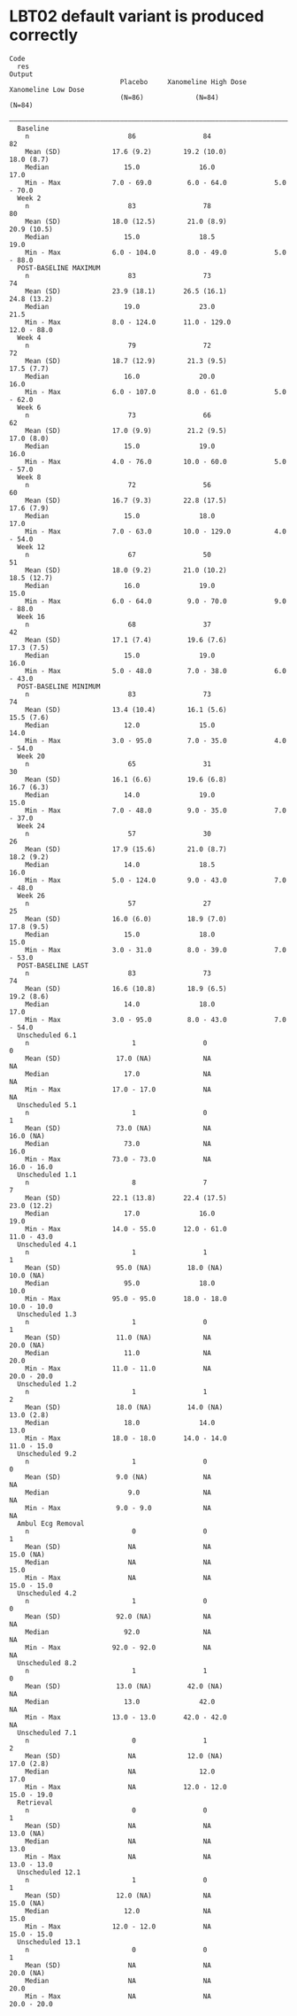 # LBT02 default variant is produced correctly

    Code
      res
    Output
                                Placebo     Xanomeline High Dose   Xanomeline Low Dose
                                (N=86)             (N=84)                (N=84)       
      ————————————————————————————————————————————————————————————————————————————————
      Baseline                                                                        
        n                         86                 84                    82         
        Mean (SD)             17.6 (9.2)        19.2 (10.0)            18.0 (8.7)     
        Median                   15.0               16.0                  17.0        
        Min - Max             7.0 - 69.0         6.0 - 64.0            5.0 - 70.0     
      Week 2                                                                          
        n                         83                 78                    80         
        Mean (SD)             18.0 (12.5)        21.0 (8.9)            20.9 (10.5)    
        Median                   15.0               18.5                  19.0        
        Min - Max             6.0 - 104.0        8.0 - 49.0            5.0 - 88.0     
      POST-BASELINE MAXIMUM                                                           
        n                         83                 73                    74         
        Mean (SD)             23.9 (18.1)       26.5 (16.1)            24.8 (13.2)    
        Median                   19.0               23.0                  21.5        
        Min - Max             8.0 - 124.0       11.0 - 129.0           12.0 - 88.0    
      Week 4                                                                          
        n                         79                 72                    72         
        Mean (SD)             18.7 (12.9)        21.3 (9.5)            17.5 (7.7)     
        Median                   16.0               20.0                  16.0        
        Min - Max             6.0 - 107.0        8.0 - 61.0            5.0 - 62.0     
      Week 6                                                                          
        n                         73                 66                    62         
        Mean (SD)             17.0 (9.9)         21.2 (9.5)            17.0 (8.0)     
        Median                   15.0               19.0                  16.0        
        Min - Max             4.0 - 76.0        10.0 - 60.0            5.0 - 57.0     
      Week 8                                                                          
        n                         72                 56                    60         
        Mean (SD)             16.7 (9.3)        22.8 (17.5)            17.6 (7.9)     
        Median                   15.0               18.0                  17.0        
        Min - Max             7.0 - 63.0        10.0 - 129.0           4.0 - 54.0     
      Week 12                                                                         
        n                         67                 50                    51         
        Mean (SD)             18.0 (9.2)        21.0 (10.2)            18.5 (12.7)    
        Median                   16.0               19.0                  15.0        
        Min - Max             6.0 - 64.0         9.0 - 70.0            9.0 - 88.0     
      Week 16                                                                         
        n                         68                 37                    42         
        Mean (SD)             17.1 (7.4)         19.6 (7.6)            17.3 (7.5)     
        Median                   15.0               19.0                  16.0        
        Min - Max             5.0 - 48.0         7.0 - 38.0            6.0 - 43.0     
      POST-BASELINE MINIMUM                                                           
        n                         83                 73                    74         
        Mean (SD)             13.4 (10.4)        16.1 (5.6)            15.5 (7.6)     
        Median                   12.0               15.0                  14.0        
        Min - Max             3.0 - 95.0         7.0 - 35.0            4.0 - 54.0     
      Week 20                                                                         
        n                         65                 31                    30         
        Mean (SD)             16.1 (6.6)         19.6 (6.8)            16.7 (6.3)     
        Median                   14.0               19.0                  15.0        
        Min - Max             7.0 - 48.0         9.0 - 35.0            7.0 - 37.0     
      Week 24                                                                         
        n                         57                 30                    26         
        Mean (SD)             17.9 (15.6)        21.0 (8.7)            18.2 (9.2)     
        Median                   14.0               18.5                  16.0        
        Min - Max             5.0 - 124.0        9.0 - 43.0            7.0 - 48.0     
      Week 26                                                                         
        n                         57                 27                    25         
        Mean (SD)             16.0 (6.0)         18.9 (7.0)            17.8 (9.5)     
        Median                   15.0               18.0                  15.0        
        Min - Max             3.0 - 31.0         8.0 - 39.0            7.0 - 53.0     
      POST-BASELINE LAST                                                              
        n                         83                 73                    74         
        Mean (SD)             16.6 (10.8)        18.9 (6.5)            19.2 (8.6)     
        Median                   14.0               18.0                  17.0        
        Min - Max             3.0 - 95.0         8.0 - 43.0            7.0 - 54.0     
      Unscheduled 6.1                                                                 
        n                          1                 0                      0         
        Mean (SD)              17.0 (NA)             NA                    NA         
        Median                   17.0                NA                    NA         
        Min - Max             17.0 - 17.0            NA                    NA         
      Unscheduled 5.1                                                                 
        n                          1                 0                      1         
        Mean (SD)              73.0 (NA)             NA                 16.0 (NA)     
        Median                   73.0                NA                   16.0        
        Min - Max             73.0 - 73.0            NA                16.0 - 16.0    
      Unscheduled 1.1                                                                 
        n                          8                 7                      7         
        Mean (SD)             22.1 (13.8)       22.4 (17.5)            23.0 (12.2)    
        Median                   17.0               16.0                  19.0        
        Min - Max             14.0 - 55.0       12.0 - 61.0            11.0 - 43.0    
      Unscheduled 4.1                                                                 
        n                          1                 1                      1         
        Mean (SD)              95.0 (NA)         18.0 (NA)              10.0 (NA)     
        Median                   95.0               18.0                  10.0        
        Min - Max             95.0 - 95.0       18.0 - 18.0            10.0 - 10.0    
      Unscheduled 1.3                                                                 
        n                          1                 0                      1         
        Mean (SD)              11.0 (NA)             NA                 20.0 (NA)     
        Median                   11.0                NA                   20.0        
        Min - Max             11.0 - 11.0            NA                20.0 - 20.0    
      Unscheduled 1.2                                                                 
        n                          1                 1                      2         
        Mean (SD)              18.0 (NA)         14.0 (NA)             13.0 (2.8)     
        Median                   18.0               14.0                  13.0        
        Min - Max             18.0 - 18.0       14.0 - 14.0            11.0 - 15.0    
      Unscheduled 9.2                                                                 
        n                          1                 0                      0         
        Mean (SD)              9.0 (NA)              NA                    NA         
        Median                    9.0                NA                    NA         
        Min - Max              9.0 - 9.0             NA                    NA         
      Ambul Ecg Removal                                                               
        n                          0                 0                      1         
        Mean (SD)                 NA                 NA                 15.0 (NA)     
        Median                    NA                 NA                   15.0        
        Min - Max                 NA                 NA                15.0 - 15.0    
      Unscheduled 4.2                                                                 
        n                          1                 0                      0         
        Mean (SD)              92.0 (NA)             NA                    NA         
        Median                   92.0                NA                    NA         
        Min - Max             92.0 - 92.0            NA                    NA         
      Unscheduled 8.2                                                                 
        n                          1                 1                      0         
        Mean (SD)              13.0 (NA)         42.0 (NA)                 NA         
        Median                   13.0               42.0                   NA         
        Min - Max             13.0 - 13.0       42.0 - 42.0                NA         
      Unscheduled 7.1                                                                 
        n                          0                 1                      2         
        Mean (SD)                 NA             12.0 (NA)             17.0 (2.8)     
        Median                    NA                12.0                  17.0        
        Min - Max                 NA            12.0 - 12.0            15.0 - 19.0    
      Retrieval                                                                       
        n                          0                 0                      1         
        Mean (SD)                 NA                 NA                 13.0 (NA)     
        Median                    NA                 NA                   13.0        
        Min - Max                 NA                 NA                13.0 - 13.0    
      Unscheduled 12.1                                                                
        n                          1                 0                      1         
        Mean (SD)              12.0 (NA)             NA                 15.0 (NA)     
        Median                   12.0                NA                   15.0        
        Min - Max             12.0 - 12.0            NA                15.0 - 15.0    
      Unscheduled 13.1                                                                
        n                          0                 0                      1         
        Mean (SD)                 NA                 NA                 20.0 (NA)     
        Median                    NA                 NA                   20.0        
        Min - Max                 NA                 NA                20.0 - 20.0    

